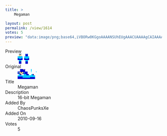 ```yaml
---
title: >
    Megaman

layout: post
permalink: /view/1614
votes: 5
preview: "data:image/png;base64,iVBORw0KGgoAAAANSUhEUgAAACUAAAAgCAIAAAAaMSbnAAAABnRSTlMA/wD/AP5AXyvrAAAA6ElEQVRIie2VXRKCMAyEvzCeSDgTngnOlHIk1wcRC0qndfwZGXby0IZutk1oinSeDBwAx4VrmsZrEgY+2p3uC3pFBHkvb6G5ORp5K+95Hw5LR91JnZkBkgDCqThqE7L1wCzI23GgulgsiQe9cJKPQ3nP6kZfRJX6WHdvVnuazw8pXWHS+T6xgWsaJ0/TAtIxK5YNT/0x3XAVbVD1bL0FK6In6/cB7Hr/rWe3RwAAX+leUT9c3I3ZHcig//Z8GUidLwNb/1++Xr9Zv15phoueuRorg771fP62fhkPZipWBn3r+dz1dr0SXAChIpxdqnN/VQAAAABJRU5ErkJggg=="
---
```

<dl class="side-by-side">
<dt>Preview</dt>
<dd>
    <img class="preview" src="data:image/png;base64,iVBORw0KGgoAAAANSUhEUgAAACUAAAAgCAIAAAAaMSbnAAAABnRSTlMA/wD/AP5AXyvrAAAA6ElEQVRIie2VXRKCMAyEvzCeSDgTngnOlHIk1wcRC0qndfwZGXby0IZutk1oinSeDBwAx4VrmsZrEgY+2p3uC3pFBHkvb6G5ORp5K+95Hw5LR91JnZkBkgDCqThqE7L1wCzI23GgulgsiQe9cJKPQ3nP6kZfRJX6WHdvVnuazw8pXWHS+T6xgWsaJ0/TAtIxK5YNT/0x3XAVbVD1bL0FK6In6/cB7Hr/rWe3RwAAX+leUT9c3I3ZHcig//Z8GUidLwNb/1++Xr9Zv15phoueuRorg771fP62fhkPZipWBn3r+dz1dr0SXAChIpxdqnN/VQAAAABJRU5ErkJggg==">
</dd>
<dt>Original</dt>
<dd>
    <img class="preview" src="data:image/png;base64,iVBORw0KGgoAAAANSUhEUgAAAEAAAAAgCAYAAACinX6EAAAA2ElEQVR42u2YAQ6DIAxFe6feaaftnZhBxwYyLXN1rftNfqIiUJ4UikS7JkmjJLdKz7Iv2tRN1rkGAOmYAAAAAAAAAMCzqQahfGYM6OgM6NfX7e31gOnNnh8VwKOgvNAkNovNEKjcryB02gkQIrPjQpyVHec1gFco+boFwJ12LgNAofAANkOgVfP144eA8oBT2S8WQZ+nvavlCbvTeLD+cFgY+/dJBzJtfVLyAH8AhvwDAITAoMPRBQAAAAC2PzwAAACMB2CeavsHwEyOAZwgAACAPwdguQjeAREsp38VJTmbAAAAAElFTkSuQmCC">
</dd>
<dt>Title</dt>
<dd>Megaman</dd>
<dt>Description</dt>
<dd>16-bit Megaman</dd>
<dt>Added By</dt>
<dd>ChaosPunksXe</dd>
<dt>Added On</dt>
<dd>2010-09-16</dd>
<dt>Votes</dt>
<dd>5</dd>
</dl>
